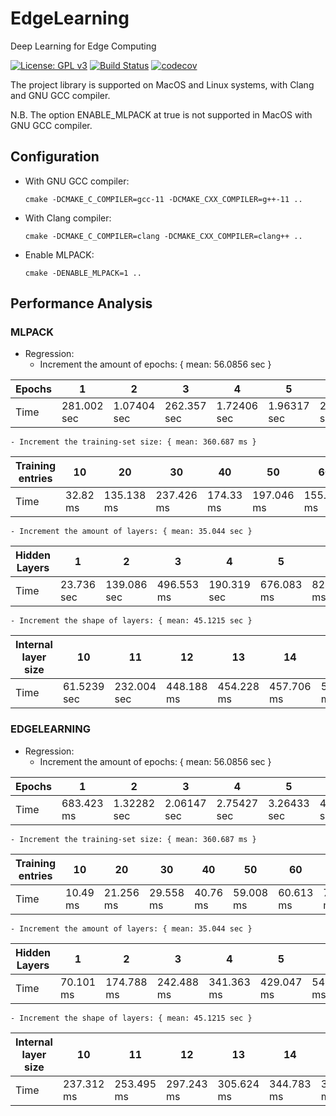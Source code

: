 # EdgeLearning
Deep Learning for Edge Computing

[![License: GPL v3](https://img.shields.io/badge/License-GPL%20v3-blue.svg)](https://www.gnu.org/licenses/gpl-3.0) 
[![Build Status](https://github.com/mircodemarchi/EdgeLearning/workflows/Continuous%20Integration/badge.svg)](https://github.com/mircodemarchi/EdgeLearning/actions)
[![codecov](https://codecov.io/gh/mircodemarchi/EdgeLearning/branch/main/graph/badge.svg)](https://codecov.io/gh/mircodemarchi/EdgeLearning)

The project library is supported on MacOS and Linux systems, with Clang and GNU GCC compiler. 

N.B. The option ENABLE_MLPACK at true is not supported in MacOS with GNU GCC compiler. 

## Configuration 

- With GNU GCC compiler: 
    ```
    cmake -DCMAKE_C_COMPILER=gcc-11 -DCMAKE_CXX_COMPILER=g++-11 ..
    ```
- With Clang compiler:
    ```
    cmake -DCMAKE_C_COMPILER=clang -DCMAKE_CXX_COMPILER=clang++ ..
    ```
- Enable MLPACK: 
    ```
    cmake -DENABLE_MLPACK=1 ..
    ```

## Performance Analysis

### MLPACK

- Regression: 
    - Increment the amount of epochs: { mean: 56.0856 sec }

| Epochs | 1 | 2 | 3 | 4 | 5 | 6 | 7 | 8 | 9 | 10 |
|--------|---|---|---|---|---|---|---|---|---|----|
| Time   | 281.002 sec | 1.07404 sec | 262.357 sec | 1.72406 sec | 1.96317 sec | 2.16733 sec | 2.37012 sec | 2.59695 sec | 2.80394 sec | 2.79867 sec |

    - Increment the training-set size: { mean: 360.687 ms }

| Training entries | 10 | 20 | 30 | 40 | 50 | 60 | 70 | 80 | 90 | 100 |
|------------------|----|----|----|----|----|----|----|----|----|-----|
| Time   | 32.82 ms | 135.138 ms | 237.426 ms | 174.33 ms | 197.046 ms | 155.427 ms | 77.231 ms | 81.525 ms | 77.702 ms | 557.085 ms | 


    - Increment the amount of layers: { mean: 35.044 sec }

| Hidden Layers | 1 | 2 | 3 | 4 | 5 | 6 | 7 | 8 | 9 | 10 | 11 | 12 | 13 | 14 | 15 | 16 | 17 | 18 | 19 | 20 |
|---------------|---|---|---|---|---|---|---|---|---|----|----|----|----|----|----|----|----|----|----|----|
| Time   | 23.736 sec | 139.086 sec | 496.553 ms | 190.319 sec | 676.083 ms | 824.294 ms | 1.28675 sec | 1.04484 sec | 94.458 sec | 1.37685 sec | 1.50873 sec | 1.65631 sec | 122.417 sec | 107.3 sec | 2.0276 sec | 2.57166 sec | 2.33122 sec | 2.43546 sec | 2.53883 sec | 2.79024 sec |


    - Increment the shape of layers: { mean: 45.1215 sec }

| Internal layer size | 10 | 11 | 12 | 13 | 14 | 15 | 16 | 17 | 18 | 19 | 20 | 21 | 22 | 23 | 24 | 25 | 26 | 27 | 28 | 29 | 
|---------------------|----|----|----|----|----|----|----|----|----|----|----|----|----|----|----|----|----|----|----|----|
| Time   | 61.5239 sec | 232.004 sec | 448.188 ms | 454.228 ms  | 457.706 ms | 528.321 ms | 70.9858 sec | 224.465 sec | 489.811 ms | 77.5723 sec | 593.419 ms  | 585.065 ms  | 525.205 ms | 228.147 sec | 565.375 ms | 567.875 ms | 652.765 ms  | 583.536 ms  | 677.708 ms | 604.264 ms |


### EDGELEARNING

- Regression: 
    - Increment the amount of epochs: { mean: 56.0856 sec }

| Epochs | 1 | 2 | 3 | 4 | 5 | 6 | 7 | 8 | 9 | 10 |
|--------|---|---|---|---|---|---|---|---|---|----|
| Time   | 683.423 ms | 1.32282 sec | 2.06147 sec | 2.75427 sec | 3.26433 sec | 4.41129 sec | 4.66251 sec | 5.74412 sec | 6.60897 sec | 6.83326 sec |

    - Increment the training-set size: { mean: 360.687 ms }

| Training entries | 10 | 20 | 30 | 40 | 50 | 60 | 70 | 80 | 90 | 100 |
|------------------|----|----|----|----|----|----|----|----|----|-----|
| Time   | 10.49 ms | 21.256 ms | 29.558 ms | 40.76 ms | 59.008 ms | 60.613 ms | 71.152 ms | 83.192 ms | 108.185 ms | 118.731 ms | 


    - Increment the amount of layers: { mean: 35.044 sec }

| Hidden Layers | 1 | 2 | 3 | 4 | 5 | 6 | 7 | 8 | 9 | 10 | 11 | 12 | 13 | 14 | 15 | 16 | 17 | 18 | 19 | 20 |
|---------------|---|---|---|---|---|---|---|---|---|----|----|----|----|----|----|----|----|----|----|----|
| Time   | 70.101 ms | 174.788 ms | 242.488 ms | 341.363 ms | 429.047 ms | 541.926 ms | 561.262 ms | 642.312 ms | 721.369 ms | 900.54 ms | 966.756 ms | 1.08307 sec | 1.10536 sec | 1.20248 sec | 1.24223 sec | 1.30271 sec | 1.42063 sec | 1.47547 sec | 1.54038 sec | 1.62665 sec |


    - Increment the shape of layers: { mean: 45.1215 sec }

| Internal layer size | 10 | 11 | 12 | 13 | 14 | 15 | 16 | 17 | 18 | 19 | 20 | 21 | 22 | 23 | 24 | 25 | 26 | 27 | 28 | 29 | 
|---------------|---|---|---|---|---|---|---|---|---|----|----|----|----|----|----|----|----|----|----|----|
| Time   | 237.312 ms | 253.495 ms | 297.243 ms | 305.624 ms | 344.783 ms | 373.822 ms | 410.996 ms | 422.439 ms | 485.472 ms | 489.93 ms | 542.076 ms | 564.976 ms | 629.215 ms | 643.841 ms | 771.383 ms | 788.164 ms | 1.3385 sec | 979.534 ms | 951.251 ms | 943.798 ms |
